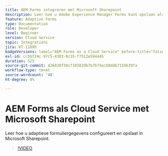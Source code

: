 ```yaml
---
title: AEM Forms integreren met Microsoft Sharepoint
description: Leer hoe u Adobe Experience Manager Forms kunt opslaan als Cloud Service-verzendgegevens in Microsoft Sharepoint
feature: Adaptive Forms
type: Documentation
role: Developer
level: Beginner
version: Cloud Service
topic: Integrations
jira: KT-11895
badgeVersions: label="AEM Forms as a Cloud Service" before-title="false"
exl-id: cc5bf24c-97c5-4383-8c35-f7512e594445
duration: 525
source-git-commit: 426020f59c7103829b7b7b74acb0ddb7159b39fa
workflow-type: tm+mt
source-wordcount: '48'
ht-degree: 0%

---
```


# AEM Forms als Cloud Service met Microsoft Sharepoint

Leer hoe u adaptieve formuliergegevens configureert en opslaat in Microsoft Sharepoint.

>[!VIDEO](https://video.tv.adobe.com/v/3415793/?quality=12&learn=on)
